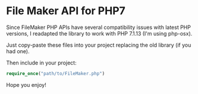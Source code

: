 # File Maker API for PHP7

Since FileMaker PHP APIs have several compatibility issues with latest PHP versions, I readapted the library to work with PHP 7.1.13 (I'm using php-osx).

Just copy-paste these files into your project replacing the old library (if you had one).

Then include in your project:

```php
require_once("path/to/FileMaker.php")
```

Hope you enjoy!
